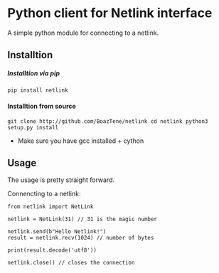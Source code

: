 # Python client for Netlink interface

A simple python module for connecting to a netlink.


## Installtion

##### Installtion via pip
`
pip install netlink
`

#### Installtion from source

`
git clone http://github.com/BoazTene/netlink
cd netlink
python3 setup.py install
`

* Make sure you have gcc installed + cython

## Usage


The usage is pretty straight forward.

Connencting to a netlink:
```
from netlink import NetLink

netlink = NetLink(31) // 31 is the magic number

netlink.send(b"Hello Netlink!")
result = netlink.recv(1024) // number of bytes

print(result.decode('utf8'))

netlink.close() // closes the connection
```


